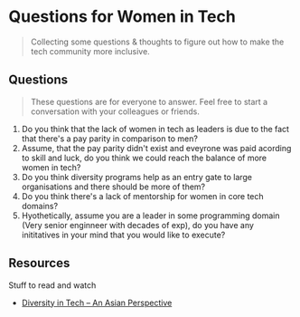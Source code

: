 # Questions for Women in Tech



> Collecting some questions & thoughts to figure out how to make the tech community more inclusive.

## Questions

> These questions are for everyone to answer. Feel free to start a conversation with your colleagues or friends.

1. Do you think that the lack of women in tech as leaders is due to the fact that there's a pay parity in comparison to men?
2. Assume, that the pay parity didn't exist and eveyrone was paid acording to skill and luck, do you think we could reach the balance of more women in tech?
3. Do you think diversity programs help as an entry gate to large organisations and there should be more of them?
4. Do you think there's a lack of mentorship for women in core tech domains?
5. Hyothetically, assume you are a leader in some programming domain (Very senior enginneer with decades of exp), do you have any inititatives in your mind that you would like to execute?


## Resources

Stuff to read and watch

- [Diversity in Tech – An Asian Perspective](https://openmainframeproject.org/blog/diversity-in-tech-an-asian-perspective/?utm_campaign=Open%20Mainframe%20Project%20Diversity%20&utm_content=293612633&utm_medium=social&utm_source=linkedin&hss_channel=lcp-35545633)